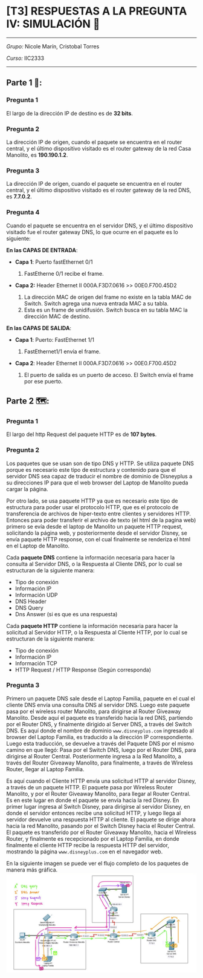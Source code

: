 # **[T3] RESPUESTAS A LA PREGUNTA IV: SIMULACIÓN :jack_o_lantern:**
* * *

*Grupo:* Nicole Marín, Cristobal Torres

*Curso:* IIC2333

* * *

## **Parte 1** :closed_book::

###  **Pregunta 1** 
El largo de la dirección IP de destino es de **32 bits**.

###  **Pregunta 2** 
La dirección IP de origen, cuando el paquete se encuentra en el router central, y el último dispositivo visitado es el router gateway de la red Casa Manolito, es **190.190.1.2**.

###  **Pregunta 3** 

La dirección IP de origen, cuando el paquete se encuentra en el router central, y el último dispositivo visitado es el router gateway de la red DNS, es **7.7.0.2**.

###  **Pregunta 4** 

Cuando el paquete se encuentra en el servidor DNS, y el último dispositivo visitado fue el router gateway DNS, lo que ocurre en el paquete es lo siguiente:

**En las CAPAS DE ENTRADA**:

* **Capa 1**: Puerto fastEthernet 0/1
   1. FastEtherne 0/1 recibe el frame.

* **Capa 2:** Header Ethernet II 000A.F3D7.0616 >> 00E0.F700.45D2
   1. La dirección MAC de origen del frame no existe en la tabla MAC de Switch. Switch agrega una nueva entrada MAC a su tabla.
   2. Esta es un frame de unidifusión. Switch busca en su tabla MAC la dirección MAC de destino.

**En las CAPAS DE SALIDA**:

* **Capa 1**: Puerto: FastEthernet 1/1
   1. FastEthernet1/1 envía el frame.

* **Capa 2**: Header Ethernet II 000A.F3D7.0616 >> 00E0.F700.45D2
   1. El puerto de salida es un puerto de acceso. El Switch envía el frame por ese puerto.



## **Parte 2** :world_map::

###  **Pregunta 1** 

El largo del http Request del paquete HTTP es de **107 bytes**.


###  **Pregunta 2** 

Los paquetes que se usan son de tipo DNS y HTTP. 
Se utiliza paquete DNS porque es necesario este tipo de estructura y contenido para que el servidor DNS sea capaz de traducir el nombre de dominio de Disneyplus a su direcciones IP para que el web browser del Laptop de Manolito pueda cargar la página.

Por otro lado, se usa paquete HTTP ya que es necesario este tipo de estructura para poder usar el protocolo HTTP, que es el protocolo de transferencia de archivos de hiper-texto entre clientes y servidores HTTP. Entonces para poder transferir el archivo de texto (el html de la pagina web)  primero se evía desde el laptop de Manolito un paquete HTTP request, solicitando la página web, y posteriormente desde el servidor Disney, se envía paquete HTTP response, con el cual finalmente se renderiza el html en el Laptop de Manolito. 

Cada **paquete DNS** contiene la información necesaria para hacer la consulta al Servidor DNS, o la Respuesta al Cliente DNS, por lo cual se estructuran de la siguiente manera:

- Tipo de conexión
- Información IP
- Información UDP
- DNS Header
- DNS Query
- Dns Answer (si es que es una respuesta)


Cada **paquete HTTP** contiene la información necesaria para hacer la solicitud al Servidor HTTP, o la Respuesta al Cliente HTTP, por lo cual se estructuran de la siguiente manera:

- Tipo de conexión
- Información IP
- Información TCP
- HTTP Request / HTTP Response (Según corresponda)



###  **Pregunta 3** 

Primero un paquete DNS sale desde el Laptop Familia, paquete en el cual el cliente DNS envía una consulta DNS al servidor DNS. Luego este paquete pasa por el wireless router Manolito, para dirigirse al Router Giveaway Manolito. Desde aquí el paquete es transferido  hacia la red DNS, partiendo por el Router DNS, y finalmente dirigido al Server DNS, a través del Switch DNS. Es aquí donde el nombre de dominio ```www.disneyplus.com``` ingresado al browser del Laptop Familia, es traducido a la dirección IP correspondiente. Luego esta traducción, se devuelve a través del Paquete DNS por el mismo camino en que llegó: Pasa por el Switch DNS, luego por el Router DNS, para dirigirse al Router Central. Posteriormente ingresa a la Red Manolito, a través del Router Giveaway Manolito, para finalmente, a través de Wireless Router, llegar al Laptop Familia. 

Es aquí cuando el Cliente HTTP envía una solicitud HTTP al servidor Disney, a través de un paquete HTTP. El paquete pasa por Wireless Router Manolito, y por el Router Giveaway Manolito, para llegar al Router Central. Es en este lugar en donde el paquete se envía hacia la red Disney. En primer lugar ingresa al Switch Disney, para dirigirse al servidor Disney, en donde el servidor entonces recibe una solicitud HTTP, y luego llega al servidor devuelve una respuesta HTTP al cliente. El paquete se dirige ahora hacia la red Manolito, pasando por el Switch Disney hacia el Router Central. El paquete es transferido por el Router Giveaway Manolito, hacia el Wireless Router, y finalmente es recepcionado por el Laptop Familia, en donde finalmente el cliente HTTP recibe la respuesta HTTP del servidor, mostrando la página ```www.disneyplus.com``` en el navegador web.

En la siguiente imagen se puede ver el flujo completo de los paquetes de manera más gráfica.
![Error al cargar la imagen](/flujo_paquetes.jpg "Flujo de Paquetes DNS y HTTP en la simulación")
